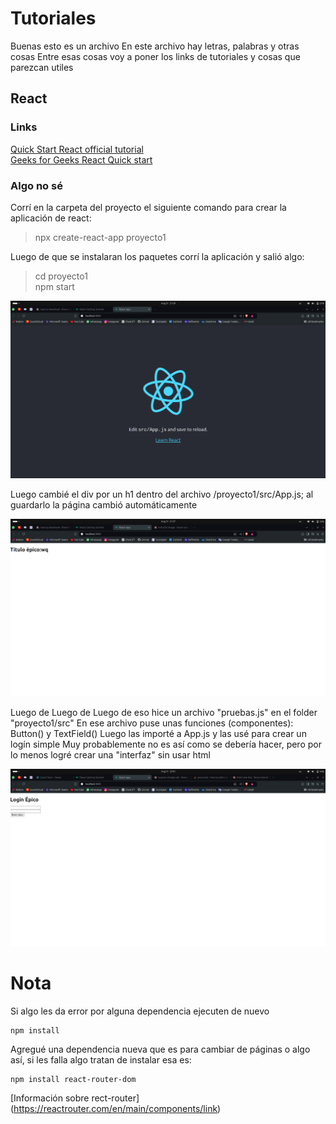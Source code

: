 # Tutoriales

Buenas esto es un archivo 
En este archivo hay letras, palabras y otras cosas 
Entre esas cosas voy a poner los links de tutoriales y cosas que parezcan utiles


## React 

### Links

[Quick Start React official tutorial](https://react.dev/learn) \
[Geeks for Geeks React Quick start](https://www.w3schools.com/react/react_getstarted.asp)

### Algo no sé

Corrí en la carpeta del proyecto el siguiente comando para crear la aplicación de react:

> npx create-react-app proyecto1

Luego de que se instalaran los paquetes corrí la aplicación y salió algo:

> cd proyecto1 \
> npm start 

![PrimeraCorrida](Imagenes/primeraCorrida.png)

Luego cambié el div por un h1 dentro del archivo /proyecto1/src/App.js; al guardarlo la página cambió automáticamente

![SegundaCorrida](Imagenes/segundaCorrida.png)

Luego de Luego de Luego de eso hice un archivo "pruebas.js" en el folder "proyecto1/src" 
En ese archivo puse unas funciones (componentes): Button() y TextField()
Luego las importé a App.js y las usé para crear un logín simple
Muy probablemente no es así como se debería hacer, pero por lo menos logré crear una "interfaz" sin usar html

![TerceraCorrida](Imagenes/terceraCorrida.png)

# Nota
Si algo les da error por alguna dependencia ejecuten de nuevo 
~~~
npm install
~~~
Agregué una dependencia nueva que es para cambiar de páginas o algo así, si les falla algo tratan de instalar esa es:
~~~
npm install react-router-dom
~~~
[Información sobre rect-router] (https://reactrouter.com/en/main/components/link)
